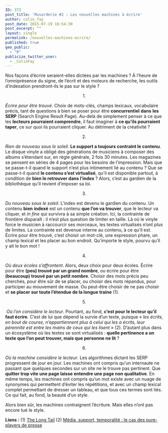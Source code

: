 ```yaml
---
ID: 373
post_title: 'Musarderie #2 : Les nouvelles machines à écrire'
author: colin_fay
post_date: 2015-07-19 16:54:30
post_excerpt: ""
layout: single
permalink: /nouvelles-machines-ecrire/
published: true
geo_public:
  - "0"
publicize_twitter_user:
  - _ColinFay
---
```

Nos façons d’écrire seraient-elles dictées par les machines ? À l’heure de l’omniprésence du signe, de l’écrit et des moteurs de recherche, les outils d’indexation prendront-ils le pas sur le style ?

<!--more-->
<p style="text-align: center;">1.</p>
<em>Écrire pour être trouvé</em>. Choix de mots-clés, champs lexicaux, vocabulaire précis, tant de questions à bien se poser pour être <strong>concurrentiel</strong> <strong>dans</strong> <strong>les</strong> <strong>SERP</strong> (Search Engine Result Page). Au-delà de simplement penser à ce que les <strong>lecteurs pourraient comprendre</strong>, il faut imaginer à <strong>ce qu’ils pourraient taper</strong>, ce sur quoi ils pourraient cliquer. Au détriment de la créativité ?
<p style="text-align: center;">2.</p>
<em>Rien de nouveau sous le soleil</em>. <strong>Le support a toujours contraint le contenu</strong>. Le disque vinyle a obligé des générations de musiciens à composer des albums s’étendant sur, en règle générale, 2 fois 30 minutes. Les magazines se pensent en séries de 4 pages pour les besoins de l’impression. Mais que se passe-t-il quand le support n’est plus intimement lié au contenu ? Que se passe-t-il quand <strong>le contenu s’est virtualisé</strong>, qu’il est disponible partout, à condition de <strong>bien le retrouver dans l’index</strong> ? Alors, c’est au gardien de la bibliothèque qu’il revient d’imposer sa loi.
<p style="text-align: center;">3.</p>
<em>Du nouveau sous le soleil</em>. L’index est devenu le gardien du contenu. Un contenu <strong>bien</strong> <strong>indexé</strong> est un contenu <strong>que l’on va trouver</strong>, que le lecteur va cliquer, et <em>in fine</em> qui survivra à sa simple création. Ici, la contrainte de frontière disparaît : il n’est plus question de limiter en taille. Là où le vinyle force le musicien à raccourcir ses morceaux, les textes virtualisés n’ont plus de limites. La contrainte est devenue interne au contenu, à ce qu’il est. Écrire pour être trouvé, c’est choisir un mot-clé, une expression phare, un champ lexical et les placer au bon endroit. Qu’importe le style, pourvu qu’il y ait le bon mot !
<p style="text-align: center;">4.</p>
<em>Où deux écoles s’affrontent</em>. Alors, deux choix pour deux écoles. Écrire pour être <strong>(peu) trouvé par un grand nombre</strong>, ou écrire pour être<strong> (beaucoup) trouvé par un petit nombre</strong>. Choisir des mots précis peu cherchés, pour être sûr de se placer, ou choisir des mots répandus, pour participer au mouvement de masse. Ou peut-être choisir de ne pas choisir et <strong>se placer sur toute l’étendue de la longue traine</strong> (1).
<p style="text-align: center;">5.</p>
 <em>Où l’on considère le lecteur</em>. Pourtant, au fond, <strong>c’est pour le lecteur qu’il faut écrire</strong>. C’est de lui que dépend la survie d’un texte, puisque « <em>les écrits, en bout de course, n’appartiennent plus à celui qui les a écrits, leur pérennité est entre les mains de ceux qui les lisent</em> » (2). D’autant plus dans un écosystème où les textes se sont virtualisés : <strong>quelle pertinence a un texte que l’on peut trouver, mais que personne ne lit</strong> ?
<p style="text-align: center;">6.</p>
<em>Où la machine considère le lecteur</em>. Les algorithmes dictant les SERP progressent de jour en jour. Les machines ont compris qu’un internaute ne passant que quelques secondes sur un site ne le trouve pas pertinent. Que <strong>quitter trop vite une page laisse entendre une page non qualitative</strong>. En même temps, les machines ont compris qu’un mot existe avec un nuage de synonymes qui permettent d’éviter les répétitions, et avec un champ lexical complet permettant de dresser un tableau, et que tous ces termes sont liés. Ce qui fait, au fond, la beauté d’un style.

Alors bien sûr, les machines contraignent l’écriture. Mais elles n’ont pas encore tué le style.

<strong>Liens :</strong>
(1) <a href="http://archive.wired.com/wired/archive/12.10/tail.html" target="_blank">The Long Tail</a>
(2) <a href="http://dumas.ccsd.cnrs.fr/dumas-01130211/document" target="_blank">Média, support, temporalité : le cas des pure-players de presse</a>
